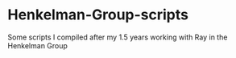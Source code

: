 # Henkelman-Group-scripts

Some scripts I compiled after my 1.5 years working with Ray in the Henkelman Group
